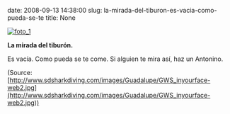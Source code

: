date: 2008-09-13 14:38:00
slug: la-mirada-del-tiburon-es-vacia-como-pueda-se-te
title: None

[![foto_1][1]][1]

**La mirada del tiburón.**

Es vacía. Como pueda se te come. Si alguien te mira así, haz un Antonino.

(Source: [http://www.sdsharkdiving.com/images/Guadalupe/GWS_inyourface-web2.jpg](http://www.sdsharkdiving.com/images/Guadalupe/GWS_inyourface-web2.jpg))

[1]: file:///Users/jjdenis/jjdenis.github.com/static/2008-09-13-la-mirada-del-tiburon-es-vacia-como-pueda-se-te_foto1.jpg
